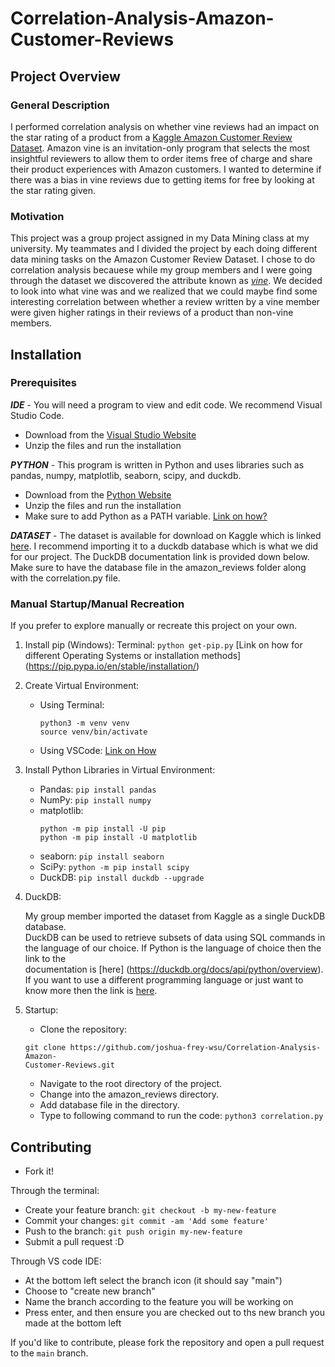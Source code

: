 # Correlation-Analysis-Amazon-Customer-Reviews

## Project Overview

### General Description
I performed correlation analysis on whether vine reviews had an impact on the star rating of a product from a [Kaggle Amazon Customer Review Dataset](https://www.kaggle.com/datasets/cynthiarempel/amazon-us-customer-reviews-dataset). Amazon vine is an invitation-only program that selects the most insightful reviewers to allow them to order items free of charge and share their product experiences with Amazon customers. I wanted to determine if there was a bias in vine reviews due to getting items for free by looking at the star rating given. 

### Motivation
This project was a group project assigned in my Data Mining class at my university. My teammates and I divided the project by each doing different data mining tasks on the Amazon Customer Review Dataset. I chose to do correlation analysis becauese while my group members and I were going through the dataset we discovered the attribute known as [_vine_](https://www.amazon.com/vine/about). We decided to look into what vine was and we realized that we could maybe find some interesting correlation between whether a review written by a vine member were given higher ratings in their reviews of a product than non-vine members. 

## Installation 

### Prerequisites
***IDE*** -  You will need a program to view and edit code. We recommend Visual Studio Code.
- Download from the [Visual Studio Website](https://code.visualstudio.com/download)
- Unzip the files and run the installation

***PYTHON*** - This program is written in Python and uses libraries such as pandas, numpy, matplotlib, seaborn, scipy, and duckdb. 
- Download from the [Python Website](https://www.python.org/downloads/)
- Unzip the files and run the installation
- Make sure to add Python as a PATH variable. [Link on how?](https://realpython.com/add-python-to-path/)

***DATASET*** - The dataset is available for download on Kaggle which is linked [here](https://www.kaggle.com/datasets/cynthiarempel/amazon-us-customer-reviews-dataset). I recommend importing it to a duckdb database which is what we did for our project. The DuckDB documentation link is provided down below. Make sure to have the database file in the amazon_reviews folder along with the correlation.py file.  
    
### Manual Startup/Manual Recreation
If you prefer to explore manually or recreate this project on your own.

1. Install pip (Windows):
   Terminal:
   ```python get-pip.py```
   [Link on how for different Operating Systems or installation methods]      (https://pip.pypa.io/en/stable/installation/)

2. Create Virtual Environment:
    - Using Terminal:
      ```
      python3 -m venv venv
      source venv/bin/activate
      ```
    - Using VSCode:
      [Link on How](https://code.visualstudio.com/docs/python/environments)
      
3. Install Python Libraries in Virtual Environment:
     - Pandas:
       ```pip install pandas```
     - NumPy:
       ```pip install numpy```
     - matplotlib:
       ```
       python -m pip install -U pip
       python -m pip install -U matplotlib
       ```
     - seaborn:
       ```pip install seaborn```
     - SciPy:
       ```python -m pip install scipy```
     - DuckDB:
       ```pip install duckdb --upgrade```
  4. DuckDB:
     
     My group member imported the dataset from Kaggle as a single DuckDB database.   
     DuckDB can be used to retrieve subsets of data using SQL commands in the language 
     of our choice. If Python is the language of choice then the link to the     
     documentation is [here]  (https://duckdb.org/docs/api/python/overview).
     If you want to use a different programming language or just want to know more then the link is [here](https://duckdb.org/docs/).
  5. Startup:
      - Clone the repository:
      ```
      git clone https://github.com/joshua-frey-wsu/Correlation-Analysis-Amazon-  
      Customer-Reviews.git
      ```
      - Navigate to the root directory of the project.
      - Change into the amazon_reviews directory.
      - Add database file in the directory.
      - Type to following command to run the code:
      ```python3 correlation.py```

## Contributing 
- Fork it!

Through the terminal: 
- Create your feature branch: `git checkout -b my-new-feature`
- Commit your changes: `git commit -am 'Add some feature'`
- Push to the branch: `git push origin my-new-feature`
- Submit a pull request :D

Through VS code IDE:
- At the bottom left select the branch icon (it should say "main")
- Choose to "create new branch"
- Name the branch according to the feature you will be working on
- Press enter, and then ensure you are checked out to ths new branch you made at the bottom left

If you'd like to contribute, please fork the repository and open a pull request to the `main` branch.
